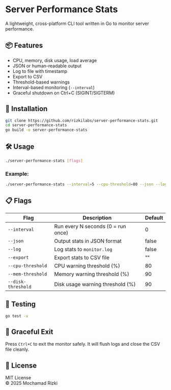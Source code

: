 # Server Performance Stats

A lightweight, cross-platform CLI tool written in Go to monitor server performance.

## 📦 Features

- CPU, memory, disk usage, load average
- JSON or human-readable output
- Log to file with timestamp
- Export to CSV
- Threshold-based warnings
- Interval-based monitoring (`--interval`)
- Graceful shutdown on Ctrl+C (SIGINT/SIGTERM)

## 🚀 Installation

```bash
git clone https://github.com/rizkilabs/server-performance-stats.git
cd server-performance-stats
go build -o server-performance-stats
````

## 🛠️ Usage

```bash
./server-performance-stats [flags]
```

### Example:

```bash
./server-performance-stats --interval=5 --cpu-threshold=80 --json --log --export=stats.csv
```

## 📋 Flags

| Flag               | Description                        | Default |
| ------------------ | ---------------------------------- | ------- |
| `--interval`       | Run every N seconds (0 = run once) | 0       |
| `--json`           | Output stats in JSON format        | false   |
| `--log`            | Log stats to `monitor.log`         | false   |
| `--export`         | Export stats to CSV file           | ""      |
| `--cpu-threshold`  | CPU warning threshold (%)          | 80      |
| `--mem-threshold`  | Memory warning threshold (%)       | 90      |
| `--disk-threshold` | Disk usage warning threshold (%)   | 90      |

## 🧪 Testing

```bash
go test -v
```

## 🛑 Graceful Exit

Press `Ctrl+C` to exit the monitor safely. It will flush logs and close the CSV file cleanly.

## 📝 License

MIT License <br>
© 2025 Mochamad Rizki
```
